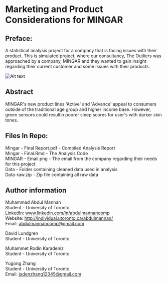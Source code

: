 # Marketing and Product Considerations for MINGAR

## Preface:
A statistical analysis project for a company that is facing issues with their product. This is simulated project, where our consultancy, The Outliers was approached by a company, MINGAR and they wanted to gain insight regarding their current customer and some issues with their products.

![Alt text](MINGAR-Email.png)

## Abstract
MINGAR's new product lines 'Active' and 'Advance' appeal to consumers outside of the traditional age group and higher income base. However, green sensors could resultin poorer sleep scores for user's with darker skin tones.

## Files In Repo:
Mingar - Final Report.pdf - Compiled Analysis Report <br />
Mingar - Final.Rmd - The Analysis Code <br />
MINGAR - Email.png - The email from the company regarding their needs for this project <br />
Data - Folder containing cleaned data used in analysis <br />
Data-raw.zip - Zip file containing all raw data <br />

## Author information
Muhammad Abdul Mannan <br />
Student - University of Toronto <br />
LinkedIn: www.linkedin.com/in/abdulmannancomp <br />
Website: http://individual.utoronto.ca/abdulmannan/ <br />
Email: abdulmannancomp@gmail.com <br />

David Lundgren <br />
Student - University of Toronto <br />

Muhammet Rodin Karadeniz <br />
Student - University of Toronto <br />

Yugong Zhang <br />
Student - University of Toronto <br />
Email:  jadenzhang12345@gmail.com <br />
